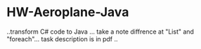 # HW-Aeroplane-Java
..transform C# code to Java ... take a note diffrence at "List" and "foreach"... task description is in pdf ..
